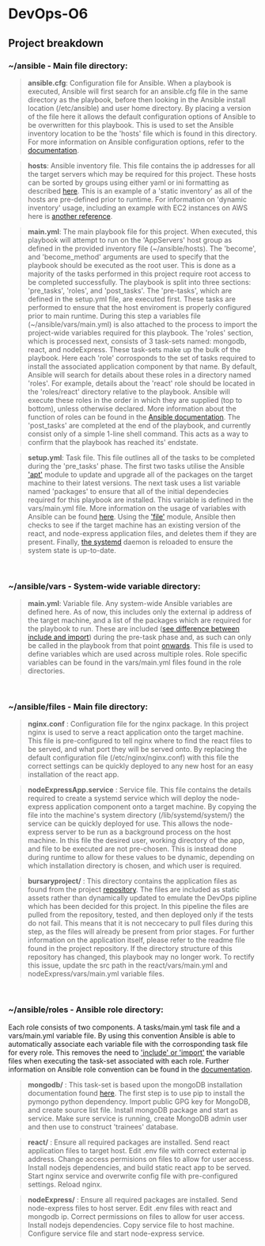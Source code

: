 # DevOps-O6
## Project breakdown
### ~/ansible - Main file directory:

> **ansible.cfg**: Configuration file for Ansible. When a playbook is executed, Ansible will first search for an ansible.cfg file in the same directory as the playbook, before then looking in the Ansible install location (/etc/ansible) and user home directory. By placing a version of the file here it allows the default configuration options of Ansible to be overwritten for this playbook. This is used to set the Ansible inventory location to be the 'hosts' file which is found in this directory. For more information on Ansible configuration options, refer to the [documentation](https://docs.ansible.com/ansible/latest/reference_appendices/config.html#ansible-configuration-settings).

> **hosts**: Ansible inventory file. This file contains the ip addresses for all the target servers which may be required for this project. These hosts can be sorted by groups using either yaml or ini formatting as described [here](https://docs.ansible.com/ansible/latest/user_guide/intro_inventory.html). This is an example of a 'static inventory' as all of the hosts are pre-defined prior to runtime. For information on 'dynamic inventory' usage, including an example with EC2 instances on AWS here is [another reference](https://docs.ansible.com/ansible/latest/user_guide/intro_dynamic_inventory.html).

> **main.yml**: The main playbook file for this project. When executed, this playbook will attempt to run on the 'AppServers' host group as defined in the provided inventory file (\~/ansible/hosts). The 'become', and 'become_method' arguments are used to specify that the playbook should be executed as the root user. This is done as a majority of the tasks performed in this project require root access to be completed successfully. The playbook is split into three sections: 'pre_tasks', 'roles', and 'post_tasks'. The 'pre-tasks', which are defined in the setup.yml file, are executed first. These tasks are performed to ensure that the host enviroment is properly configured prior to main runtime. During this step a variables file (\~/ansible/vars/main.yml) is also attached to the process to import the project-wide variables required for this playbook. The 'roles' section, which is processed next, consists of 3 task-sets named: mongodb, react, and nodeExpress. These task-sets make up the bulk of the playbook. Here each 'role' corrosponds to the set of tasks required to install the associated application component by that name. By default, Ansible will search for details about these roles in a directory named 'roles'. For example, details about the 'react' role should be located in the 'roles/react' directory relative to the playbook. Ansible will execute these roles in the order in which they are supplied (top to bottom), unless otherwise declared. More information about the function of roles can be found in the [Ansible documentation](https://docs.ansible.com/ansible/latest/user_guide/playbooks_reuse_roles.html). 
The 'post_tasks' are completed at the end of the playbook, and currently consist only of a simple 1-line shell command. This acts as a way to confirm that the playbook has reached its' endstate.


> **setup.yml**: Task file. This file outlines all of the tasks to be completed during the 'pre_tasks' phase. The first two tasks utilise the Ansible ['apt'](https://docs.ansible.com/ansible/latest/modules/apt_module.html) module to update and upgrade all of the packages on the target machine to their latest versions. The next task uses a list variable named 'packages' to ensure that all of the initial dependecies required for this playbook are installed. This variable is defined in the vars/main.yml file. More information on the usage of variables with Ansible can be found [here](https://docs.ansible.com/ansible/latest/user_guide/playbooks_variables.html). Using the ['file'](https://docs.ansible.com/ansible/latest/modules/file_module.html) module, Ansible then checks to see if the target machine has an existing version of the react, and node-express application files, and deletes them if they are present. Finally, [the systemd](https://docs.ansible.com/ansible/latest/modules/systemd_module.html) daemon is reloaded to ensure the system state is up-to-date. 

<br/> 

### ~/ansible/vars - System-wide variable directory:

> **main.yml**: Variable file. Any system-wide Ansible variables are defined here. As of now, this includes only the external ip address of the target machine, and a list of the packages which are required for the playbook to run. These are included ([see difference between include and import](https://docs.ansible.com/ansible/latest/user_guide/playbooks_reuse_includes.html)) during the pre-task phase and, as such can only be called in the playbook from that point [onwards](https://docs.ansible.com/ansible/latest/user_guide/playbooks_variables.html). This file is used to define variables which are used across multiple roles. Role specific variables can be found in the vars/main.yml files found in the role directories.

<br/> 

### ~/ansible/files - Main file directory:

> **nginx.conf** : Configuration file for the nginx package. In this project nginx is used to serve a react application onto the target machine. This file is pre-configured to tell nginx where to find the react files to be served, and what port they will be served onto. By replacing the default configuration file (/etc/nginx/nginx.conf) with this file the correct settings can be quickly deployed to any new host for an easy installation of the react app.
 
> **nodeExpressApp.service** : Service file. This file contains the details required to create a systemd service which will deploy the node-express application component onto a target machine. By copying the file into the machine's system directory (/lib/systemd/system/) the service can be quickly deployed for use. This allows the node-express server to be run as a background process on the host machine. In this file the desired user, working directory of the app, and file to be executed are not pre-chosen. This is instead done during runtime to allow for these values to be dynamic, depending on which installation directory is chosen, and which user is required.

> **bursaryproject/** : This directory contains the application files as found from the project [repository](https://github.com/ebusico/bursaryproject/tree/aws/bursary-app-v1). The files are included as static assets rather than dynamically updated to emulate the DevOps pipline which has been decided for this project. In this pipeline the files are pulled from the repository, tested, and then deployed only if the tests do not fail. This means that it is not neccecary to pull files during this step, as the files will already be present from prior stages. For further information on the application itself, please refer to the readme file found in the project repository. If the directory structure of this repository has changed, this playbook may no longer work. To rectify this issue, update the src path in the react/vars/main.yml and nodeExpress/vars/main.yml variable files.

<br/> 

### ~/ansible/roles - Ansible role directory:
Each role consists of two components. A tasks/main.yml task file and a vars/main.yml variable file. By using this convention Ansible is able to automatically associate each variable file with the corrosponding task file for every role. This removes the need to ['include' or 'import'](https://docs.ansible.com/ansible/latest/user_guide/playbooks_reuse_includes.html) the variable files when executing the task-set associated with each role. Further information on Ansible role convention can be found in the [documentation](https://docs.ansible.com/ansible/latest/user_guide/playbooks_reuse_roles.html).

> **mongodb/** : This task-set is based upon the mongoDB installation documentation found [here](https://docs.mongodb.com/manual/tutorial/install-mongodb-on-ubuntu/#overview). The first step is to use pip to install the pymongo python dependency. Import public GPG key for MongoDB, and create source list file. Install mongoDB package and start as service. Make sure service is running, create MongoDB admin user and then use to construct 'trainees' database.

> **react/** : Ensure all required packages are installed. Send react application files to target host. Edit .env file with correct external ip address. Change access permisions on files to allow for user access. Install nodejs dependencies, and build static react app to be served. Start nginx service and overwrite config file with pre-configured settings. Reload nginx.

> **nodeExpress/** : Ensure all required packages are installed. Send node-express files to host server. Edit .env files with react and mongodb ip. Correct permissions on files to allow for user access. Install nodejs dependencies. Copy service file to host machine. Configure service file and start node-express service.
